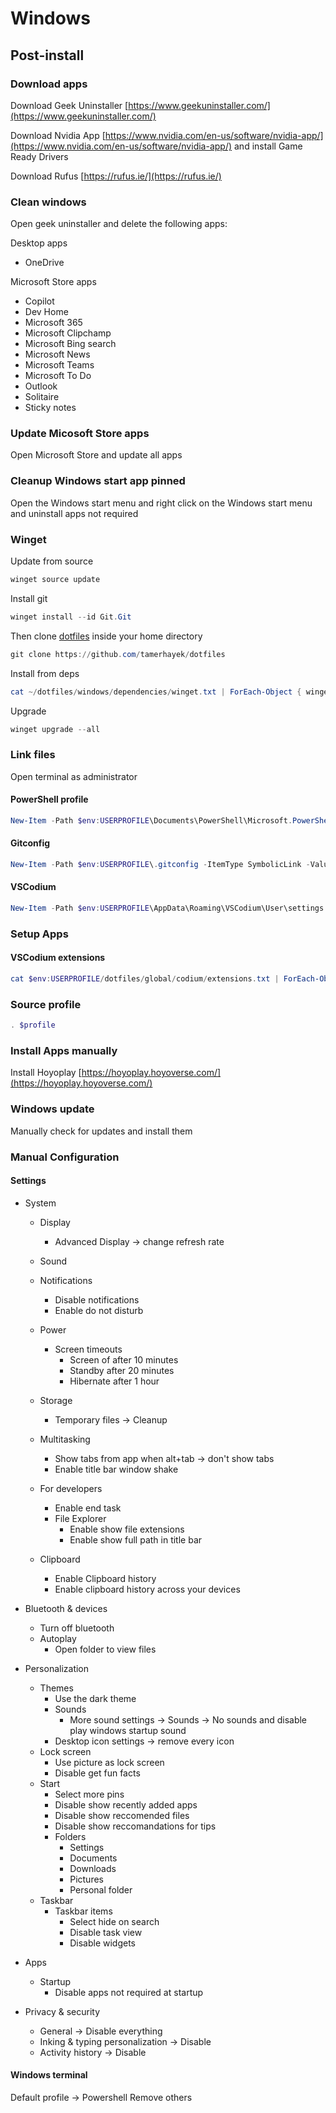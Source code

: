 # Windows

## Post-install

### Download apps

Download Geek Uninstaller [https://www.geekuninstaller.com/](https://www.geekuninstaller.com/)

Download Nvidia App [https://www.nvidia.com/en-us/software/nvidia-app/](https://www.nvidia.com/en-us/software/nvidia-app/) and install Game Ready Drivers

Download Rufus [https://rufus.ie/](https://rufus.ie/)

### Clean windows

Open geek uninstaller and delete the following apps:

Desktop apps

-   OneDrive

Microsoft Store apps

-   Copilot
-   Dev Home
-   Microsoft 365
-   Microsoft Clipchamp
-   Microsoft Bing search
-   Microsoft News
-   Microsoft Teams
-   Microsoft To Do
-   Outlook
-   Solitaire
-   Sticky notes

### Update Micosoft Store apps

Open Microsoft Store and update all apps

### Cleanup Windows start app pinned

Open the Windows start menu and right click on the Windows start menu and uninstall apps not required

### Winget

Update from source

```powershell
winget source update
```

Install git

```powershell
winget install --id Git.Git
```

Then clone [dotfiles](https://github.com/tamerhayek/dotfiles) inside your home directory

```powershell
git clone https://github.com/tamerhayek/dotfiles
```

Install from deps

```powershell
cat ~/dotfiles/windows/dependencies/winget.txt | ForEach-Object { winget install --accept-source-agreements --accept-package-agreements --id $_ }
```

Upgrade

```powershell
winget upgrade --all
```

### Link files

Open terminal as administrator

#### PowerShell profile

```powershell
New-Item -Path $env:USERPROFILE\Documents\PowerShell\Microsoft.PowerShell_profile.ps1 -ItemType SymbolicLink -Value $env:USERPROFILE\dotfiles\windows\data\profile.ps1
```

#### Gitconfig

```powershell
New-Item -Path $env:USERPROFILE\.gitconfig -ItemType SymbolicLink -Value $env:USERPROFILE\dotfiles\windows\data\.gitconfig
```

#### VSCodium

```powershell
New-Item -Path $env:USERPROFILE\AppData\Roaming\VSCodium\User\settings.json -ItemType SymbolicLink -Value $env:USERPROFILE\dotfiles\global\codium\settings.json
```

### Setup Apps

#### VSCodium extensions

```powershell
cat $env:USERPROFILE/dotfiles/global/codium/extensions.txt | ForEach-Object { codium --install-extension $_ }
```

### Source profile

```powershell
. $profile
```

### Install Apps manually

Install Hoyoplay [https://hoyoplay.hoyoverse.com/](https://hoyoplay.hoyoverse.com/)

### Windows update

Manually check for updates and install them

### Manual Configuration

#### Settings

- System
	- Display
		- Advanced Display -> change refresh rate
	- Sound

	- Notifications
		- Disable notifications
		- Enable do not disturb
	- Power
		- Screen timeouts
			- Screen of after 10 minutes
			- Standby after 20 minutes
			- Hibernate after 1 hour
	- Storage
		- Temporary files -> Cleanup
	- Multitasking
		- Show tabs from app when alt+tab -> don't show tabs
		- Enable title bar window shake
	- For developers
		- Enable end task
		- File Explorer
			- Enable show file extensions
			- Enable show full path in title bar
	- Clipboard
		- Enable Clipboard history
		- Enable clipboard history across your devices

- Bluetooth & devices
	- Turn off bluetooth
	- Autoplay
		- Open folder to view files

- Personalization
	- Themes
		- Use the dark theme
		- Sounds
			- More sound settings -> Sounds -> No sounds and disable play windows startup sound
		- Desktop icon settings -> remove every icon
	- Lock screen
		- Use picture as lock screen
		- Disable get fun facts
	- Start
		- Select more pins
		- Disable show recently added apps
		- Disable show reccomended files
		- Disable show reccomandations for tips
		- Folders
			- Settings
			- Documents
			- Downloads
			- Pictures
			- Personal folder
	- Taskbar
		- Taskbar items
			- Select hide on search
			- Disable task view
			- Disable widgets

- Apps
	- Startup
		- Disable apps not required at startup

- Privacy & security
	- General -> Disable everything
	- Inking & typing personalization -> Disable
	- Activity history -> Disable

#### Windows terminal

Default profile -> Powershell
Remove others